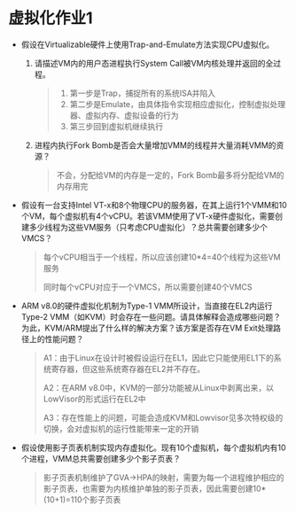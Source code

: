 # 虚拟化作业1

- 假设在Virtualizable硬件上使用Trap-and-Emulate方法实现CPU虚拟化。

  1. 请描述VM内的用户态进程执行System Call被VM内核处理并返回的全过程。

     > 1. 第一步是Trap，捕捉所有的系统ISA并陷入
     > 2. 第二步是Emulate，由具体指令实现相应虚拟化，控制虚拟处理器、虚拟内存、虚拟设备的行为
     > 3. 第三步回到虚拟机继续执行

  2. 进程内执行Fork Bomb是否会大量增加VMM的线程并大量消耗VMM的资源？

     > 不会，分配给VM的内存是一定的，Fork Bomb最多将分配给VM的内存用完



- 假设有一台支持Intel VT-x和8个物理CPU的服务器，在其上运行1个VMM和10个VM，每个虚拟机有4个vCPU。若该VMM使用了VT-x硬件虚拟化，需要创建多少线程为这些VM服务（只考虑CPU虚拟化）？总共需要创建多少个VMCS？

  > 每个vCPU相当于一个线程，所以应该创建10*4=40个线程为这些VM服务
  >
  > 同时每个vCPU对应于一个VMCS，所以需要创建40个VMCS



- ARM v8.0的硬件虚拟化机制为Type-1 VMM所设计，当直接在EL2内运行Type-2 VMM（如KVM）时会存在一些问题。请具体解释会造成哪些问题？为此，KVM/ARM提出了什么样的解决方案？该方案是否存在VM Exit处理路径上的性能问题？

  > A1：由于Linux在设计时被假设运行在EL1，因此它只能使用EL1下的系统寄存器，但这些系统寄存器在EL2并不存在。
  >
  > A2：在ARM v8.0中，KVM的一部分功能被从Linux中剥离出来，以LowVisor的形式运行在EL2中
  >
  > A3：存在性能上的问题，可能会造成KVM和Lowvisor见多次特权级的切换，会对虚拟机的运行性能带来一定的开销



- 假设使用影子页表机制实现内存虚拟化。现有10个虚拟机，每个虚拟机内有10个进程，VMM总共需要创建多少个影子页表？

  > 影子页表机制维护了GVA->HPA的映射，需要为每一个进程维护相应的影子页表，也需要为内核维护单独的影子页表，因此需要创建10*(10+1)=110个影子页表